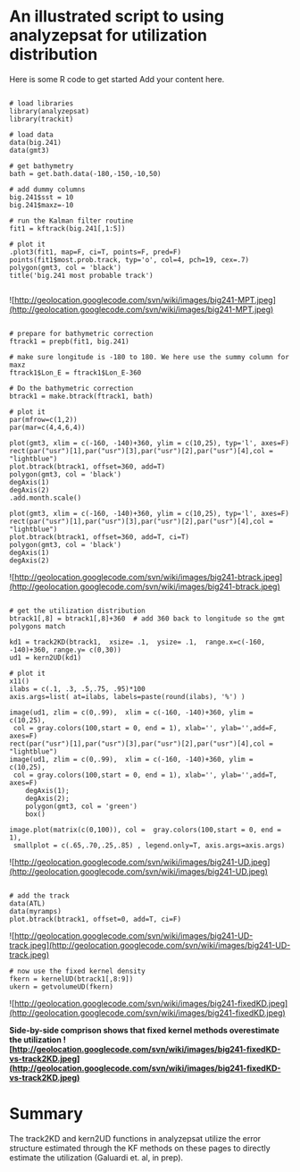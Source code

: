 

# An illustrated script to using analyzepsat for utilization distribution #

Here is some R code to get started
Add your content here.
```

# load libraries
library(analyzepsat)
library(trackit)

# load data
data(big.241)
data(gmt3)

# get bathymetry
bath = get.bath.data(-180,-150,-10,50)

# add dummy columns
big.241$sst = 10
big.241$maxz=-10

# run the Kalman filter routine
fit1 = kftrack(big.241[,1:5])

# plot it
.plot3(fit1, map=F, ci=T, points=F, pred=F)
points(fit1$most.prob.track, typ='o', col=4, pch=19, cex=.7)
polygon(gmt3, col = 'black')
title('big.241 most probable track')
 
```

![http://geolocation.googlecode.com/svn/wiki/images/big241-MPT.jpeg](http://geolocation.googlecode.com/svn/wiki/images/big241-MPT.jpeg)

```

# prepare for bathymetric correction
ftrack1 = prepb(fit1, big.241)

# make sure longitude is -180 to 180. We here use the summy column for maxz
ftrack1$Lon_E = ftrack1$Lon_E-360

# Do the bathymetric correction
btrack1 = make.btrack(ftrack1, bath)

# plot it
par(mfrow=c(1,2))
par(mar=c(4,4,6,4))

plot(gmt3, xlim = c(-160, -140)+360, ylim = c(10,25), typ='l', axes=F)
rect(par("usr")[1],par("usr")[3],par("usr")[2],par("usr")[4],col = "lightblue")
plot.btrack(btrack1, offset=360, add=T)
polygon(gmt3, col = 'black')
degAxis(1)
degAxis(2)
.add.month.scale()

plot(gmt3, xlim = c(-160, -140)+360, ylim = c(10,25), typ='l', axes=F)
rect(par("usr")[1],par("usr")[3],par("usr")[2],par("usr")[4],col = "lightblue")
plot.btrack(btrack1, offset=360, add=T, ci=T)
polygon(gmt3, col = 'black')
degAxis(1)
degAxis(2)

```

![http://geolocation.googlecode.com/svn/wiki/images/big241-btrack.jpeg](http://geolocation.googlecode.com/svn/wiki/images/big241-btrack.jpeg)

```

# get the utilization distribution
btrack1[,8] = btrack1[,8]+360  # add 360 back to longitude so the gmt polygons match

kd1 = track2KD(btrack1,  xsize= .1,  ysize= .1,  range.x=c(-160, -140)+360, range.y= c(0,30))
ud1 = kern2UD(kd1)

# plot it 
x11()
ilabs = c(.1, .3, .5,.75, .95)*100
axis.args=list( at=ilabs, labels=paste(round(ilabs), '%') )

image(ud1, zlim = c(0,.99),  xlim = c(-160, -140)+360, ylim = c(10,25),
 col = gray.colors(100,start = 0, end = 1), xlab='', ylab='',add=F, axes=F)
rect(par("usr")[1],par("usr")[3],par("usr")[2],par("usr")[4],col = "lightblue")
image(ud1, zlim = c(0,.99),  xlim = c(-160, -140)+360, ylim = c(10,25),
 col = gray.colors(100,start = 0, end = 1), xlab='', ylab='',add=T, axes=F)
	degAxis(1); 
	degAxis(2);
	polygon(gmt3, col = 'green')
	box()
	
image.plot(matrix(c(0,100)), col =  gray.colors(100,start = 0, end = 1),
 smallplot = c(.65,.70,.25,.85) , legend.only=T, axis.args=axis.args)
```
![http://geolocation.googlecode.com/svn/wiki/images/big241-UD.jpeg](http://geolocation.googlecode.com/svn/wiki/images/big241-UD.jpeg)
```

# add the track
data(ATL)
data(myramps)
plot.btrack(btrack1, offset=0, add=T, ci=F)

```
![http://geolocation.googlecode.com/svn/wiki/images/big241-UD-track.jpeg](http://geolocation.googlecode.com/svn/wiki/images/big241-UD-track.jpeg)

```
# now use the fixed kernel density
fkern = kernelUD(btrack1[,8:9])
ukern = getvolumeUD(fkern)

```
![http://geolocation.googlecode.com/svn/wiki/images/big241-fixedKD.jpeg](http://geolocation.googlecode.com/svn/wiki/images/big241-fixedKD.jpeg)

**Side-by-side comprison shows that fixed kernel methods overestimate the utilization
![http://geolocation.googlecode.com/svn/wiki/images/big241-fixedKD-vs-track2KD.jpeg](http://geolocation.googlecode.com/svn/wiki/images/big241-fixedKD-vs-track2KD.jpeg)**

# Summary #
The track2KD and kern2UD functions in analyzepsat utilize the error structure estimated through the KF methods on these pages to directly estimate the utilization (Galuardi et. al, in prep).

